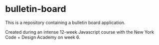 # bulletin-board
This is a repository containing a bulletin board application.

Created during an intense 12-week Javascript course with the New York Code + Design Academy on week 6.


